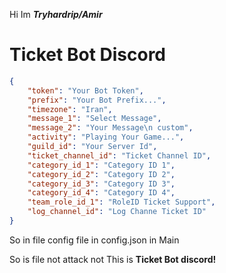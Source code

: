 Hi Im ***Tryhardrip/Amir***
# Ticket Bot Discord
```json
{
    "token": "Your Bot Token",
    "prefix": "Your Bot Prefix...",
    "timezone": "Iran",
    "message_1": "Select Message",
    "message_2": "Your Message\n custom",
    "activity": "Playing Your Game...",
    "guild_id": "Your Server Id",
    "ticket_channel_id": "Ticket Channel ID",
    "category_id_1": "Category ID 1",
    "category_id_2": "Category ID 2",
    "category_id_3": "Category ID 3",
    "category_id_4": "Category ID 4",
    "team_role_id_1": "RoleID Ticket Support",
    "log_channel_id": "Log Channe Ticket ID"
}
```
So in file config file in config.json in Main

So is file not attack not This is **Ticket Bot discord!**
